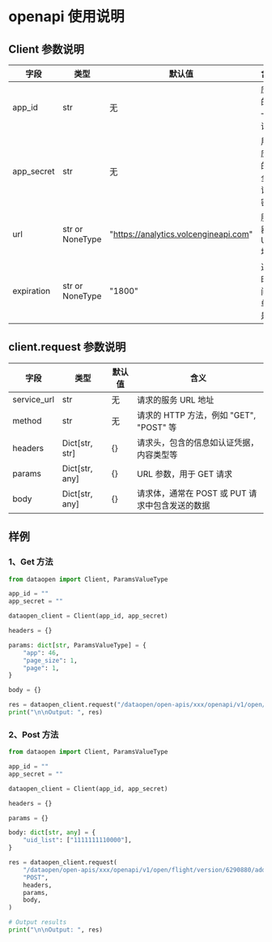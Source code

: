 # openapi 使用说明

## Client 参数说明

| 字段       | 类型            | 默认值                                | 含义                                                |
| ---------- | --------------- | ------------------------------------- | --------------------------------------------------- |
| app_id     | str             | 无                                    | 应用的唯一标识符                                    |
| app_secret | str             | 无                                    | 用于应用的安全认证的密钥                            |
| url        | str or NoneType | "https://analytics.volcengineapi.com" | 服务器的 URL 地址                                   |
| expiration | str or NoneType | "1800"                                | 过期时间，单位是秒                                  |

## client.request 参数说明

| 字段        | 类型           | 默认值 | 含义                                            |
| ----------- | -------------- | ------ | ----------------------------------------------- |
| service_url | str            | 无     | 请求的服务 URL 地址                             |
| method      | str            | 无     | 请求的 HTTP 方法，例如 "GET", "POST" 等         |
| headers     | Dict[str, str] | {}     | 请求头，包含的信息如认证凭据，内容类型等        |
| params      | Dict[str, any] | {}     | URL 参数，用于 GET 请求                         |
| body        | Dict[str, any] | {}     | 请求体，通常在 POST 或 PUT 请求中包含发送的数据 |

## 样例

### 1、Get 方法

```python
from dataopen import Client, ParamsValueType

app_id = ""
app_secret = ""

dataopen_client = Client(app_id, app_secret)

headers = {}

params: dict[str, ParamsValueType] = {
    "app": 46,
    "page_size": 1,
    "page": 1,
}

body = {}

res = dataopen_client.request("/dataopen/open-apis/xxx/openapi/v1/open/flight-list", "GET", headers, params, body)
print("\n\nOutput: ", res)
```

### 2、Post 方法

```python
from dataopen import Client, ParamsValueType

app_id = ""
app_secret = ""

dataopen_client = Client(app_id, app_secret)

headers = {}

params = {}

body: dict[str, any] = {
    "uid_list": ["1111111110000"],
}

res = dataopen_client.request(
    "/dataopen/open-apis/xxx/openapi/v1/open/flight/version/6290880/add-test-user",
    "POST",
    headers,
    params,
    body,
)

# Output results
print("\n\nOutput: ", res)
```
